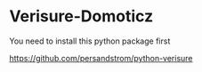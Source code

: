 # Verisure-Domoticz
You need to install this python package first

https://github.com/persandstrom/python-verisure
